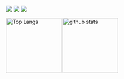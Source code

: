 
<!--
**ryhara/ryhara** is a ✨ _special_ ✨ repository because its `README.md` (this file) appears on your GitHub profile.

Here are some ideas to get you started:

- 🔭 I’m currently working on ...
- 🌱 I’m currently learning ...
- 👯 I’m looking to collaborate on ...
- 🤔 I’m looking for help with ...
- 💬 Ask me about ...
- 📫 How to reach me: ...
- 😄 Pronouns: ...
- ⚡ Fun fact: ...
-->

![](http://github-profile-summary-cards.vercel.app/api/cards/profile-details?username=ryhara&theme=github)
![](http://github-profile-summary-cards.vercel.app/api/cards/stats?username=ryhara&theme=github)
![](http://github-profile-summary-cards.vercel.app/api/cards/productive-time?username=ryhara&theme=github&utcOffset=9)


<!-- [![Top Langs](https://github-readme-stats.vercel.app/api/top-langs/?username=ryhara&layout=donut-vertical)](https://github.com/anuraghazra/github-readme-stats) -->

<!-- https://jackswim3411.hatenablog.com/entry/2021/09/18/205206 -->

<p align="left"> 
  <img alt="Top Langs" height="150px" src="https://github-readme-stats.vercel.app/api/top-langs/?username=ryhara&layout=compact&show_icons=true&theme=vue-dark" />
  <img alt="github stats" height="150px" src="https://github-readme-stats.vercel.app/api?username=ryhara&theme=vue-dark&show_icons=ture" />
</p>
<!-- https://zenn.dev/a_ichi1/articles/0411396e6b887d -->

<!-- [![trophy](https://github-profile-trophy.vercel.app/?username=ryhara&theme=onedark&column=7)](https://github.com/ryo-ma/github-profile-trophy)
 -->
<!-- https://zenn.dev/a_ichi1/articles/64f353e23408b9 -->
<!-- icons https://rahuldkjain.github.io/gh-profile-readme-generator/ -->




